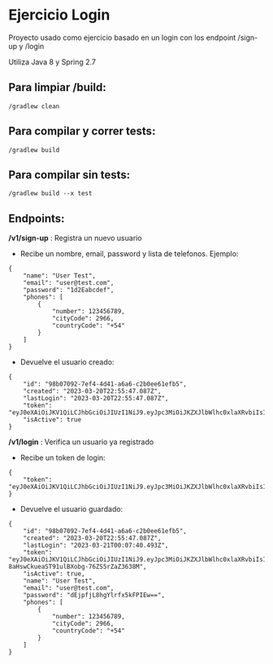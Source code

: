 # Ejercicio Login 

Proyecto usado como ejercicio basado en un login con los endpoint /sign-up y /login

Utiliza Java 8 y Spring 2.7

## Para limpiar /build:

```
/gradlew clean
```

## Para compilar y correr tests:

```
/gradlew build
```

## Para compilar sin tests:

```
/gradlew build --x test
```

## Endpoints:

**/v1/sign-up** : Registra un nuevo usuario

- Recibe un nombre, email, password y lista de telefonos. Ejemplo:

```
{
    "name": "User Test",
    "email": "user@test.com",
    "password": "1d2Eabcdef",
    "phones": [
        {
            "number": 123456789,
            "cityCode": 2966,
            "countryCode": "+54"
        }
    ]
}
```

- Devuelve el usuario creado:

```
{
    "id": "98b07092-7ef4-4d41-a6a6-c2b0ee61efb5",
    "created": "2023-03-20T22:55:47.087Z",
    "lastLogin": "2023-03-20T22:55:47.087Z",
    "token": "eyJ0eXAiOiJKV1QiLCJhbGciOiJIUzI1NiJ9.eyJpc3MiOiJKZXJlbWlhc0xlaXRvbiIsImVtYWlsIjoiamVyZW1pYXNAbGVpdG9uLmNvbSIsImp0aSI6ImIzZGYxMGJjLWVkMGItNDc1ZS1hYzljLWJlNDA5ODE3M2FkNCJ9._rCYSl7G_pgD2eFbbkuyipoK0FzUvA9Vo8GZ_dpApwI",
    "isActive": true
}
```

**/v1/login** : Verifica un usuario ya registrado

- Recibe un token de login:

```
{
    "token": "eyJ0eXAiOiJKV1QiLCJhbGciOiJIUzI1NiJ9.eyJpc3MiOiJKZXJlbWlhc0xlaXRvbiIsImVtYWlsIjoiamVyZW1pYXNAbGVpdG9uLmNvbSIsImp0aSI6ImIzZGYxMGJjLWVkMGItNDc1ZS1hYzljLWJlNDA5ODE3M2FkNCJ9._rCYSl7G_pgD2eFbbkuyipoK0FzUvA9Vo8GZ_dpApwI"
}
```

- Devuelve el usuario guardado:

```
{
    "id": "98b07092-7ef4-4d41-a6a6-c2b0ee61efb5",
    "created": "2023-03-20T22:55:47.087Z",
    "lastLogin": "2023-03-21T00:07:40.493Z",
    "token": "eyJ0eXAiOiJKV1QiLCJhbGciOiJIUzI1NiJ9.eyJpc3MiOiJKZXJlbWlhc0xlaXRvbiIsImVtYWlsIjoiamVyZW1pYXNAbGVpdG9uLmNvbSIsImp0aSI6ImExYjNiZmExLTZlMWItNGE3ZS1iYWU1LWJjODE1NzE3YzgxYSJ9.kP0tQd-8aHswCkueaST91ulBXobg-76ZS5rZaZ3638M",
    "isActive": true,
    "name": "User Test",
    "email": "user@test.com",
    "password": "dEjpfjL8hgYlrfx5kFPIEw==",
    "phones": [
        {
            "number": 123456789,
            "cityCode": 2966,
            "countryCode": "+54"
        }
    ]
}
```
